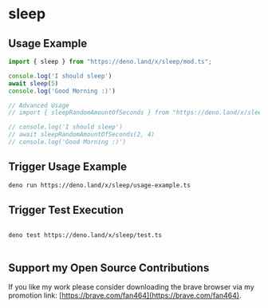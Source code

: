# sleep

## Usage Example

```ts
import { sleep } from "https://deno.land/x/sleep/mod.ts";

console.log('I should sleep')
await sleep(5)
console.log('Good Morning :)')

// Advanced Usage
// import { sleepRandomAmountOfSeconds } from "https://deno.land/x/sleep/mod.ts";

// console.log('I should sleep')
// await sleepRandomAmountOfSeconds(2, 4)
// console.log('Good Morning :)')


```

## Trigger Usage Example

```sh
deno run https://deno.land/x/sleep/usage-example.ts
```

## Trigger Test Execution

```sh

deno test https://deno.land/x/sleep/test.ts
  
```

## Support my Open Source Contributions

If you like my work please consider downloading the brave browser via my
promotion link: [https://brave.com/fan464](https://brave.com/fan464).

![![](https://brave.com/)](https://brave.com/wp-content/uploads/2019/01/logotype-full-color.svg)

